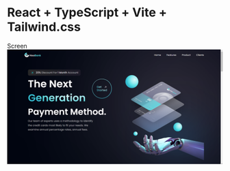 # React + TypeScript + Vite + Tailwind.css

Screen
![Hero](https://raw.githubusercontent.com/iamsabet/React-WooBank/main/Hero.png)